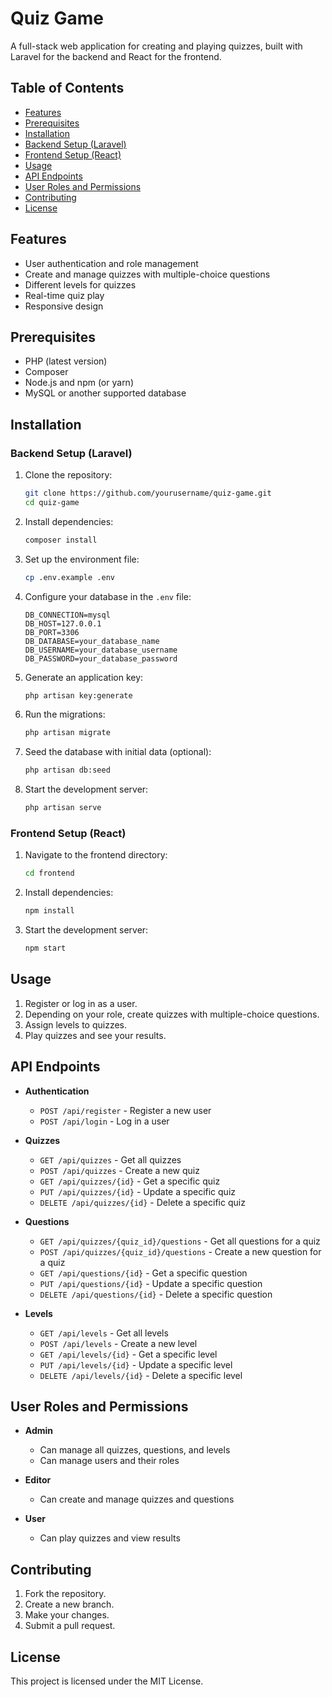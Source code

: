 # Quiz Game

A full-stack web application for creating and playing quizzes, built with Laravel for the backend and React for the frontend.

## Table of Contents

- [Features](#features)
- [Prerequisites](#prerequisites)
- [Installation](#installation)
- [Backend Setup (Laravel)](#backend-setup-laravel)
- [Frontend Setup (React)](#frontend-setup-react)
- [Usage](#usage)
- [API Endpoints](#api-endpoints)
- [User Roles and Permissions](#user-roles-and-permissions)
- [Contributing](#contributing)
- [License](#license)

## Features

- User authentication and role management
- Create and manage quizzes with multiple-choice questions
- Different levels for quizzes
- Real-time quiz play
- Responsive design

## Prerequisites

- PHP (latest version)
- Composer
- Node.js and npm (or yarn)
- MySQL or another supported database

## Installation

### Backend Setup (Laravel)

1. Clone the repository:
    ```bash
    git clone https://github.com/yourusername/quiz-game.git
    cd quiz-game
    ```

2. Install dependencies:
    ```bash
    composer install
    ```

3. Set up the environment file:
    ```bash
    cp .env.example .env
    ```

4. Configure your database in the `.env` file:
    ```dotenv
    DB_CONNECTION=mysql
    DB_HOST=127.0.0.1
    DB_PORT=3306
    DB_DATABASE=your_database_name
    DB_USERNAME=your_database_username
    DB_PASSWORD=your_database_password
    ```

5. Generate an application key:
    ```bash
    php artisan key:generate
    ```

6. Run the migrations:
    ```bash
    php artisan migrate
    ```

7. Seed the database with initial data (optional):
    ```bash
    php artisan db:seed
    ```

8. Start the development server:
    ```bash
    php artisan serve
    ```

### Frontend Setup (React)

1. Navigate to the frontend directory:
    ```bash
    cd frontend
    ```

2. Install dependencies:
    ```bash
    npm install
    ```

3. Start the development server:
    ```bash
    npm start
    ```

## Usage

1. Register or log in as a user.
2. Depending on your role, create quizzes with multiple-choice questions.
3. Assign levels to quizzes.
4. Play quizzes and see your results.

## API Endpoints

- **Authentication**
  - `POST /api/register` - Register a new user
  - `POST /api/login` - Log in a user

- **Quizzes**
  - `GET /api/quizzes` - Get all quizzes
  - `POST /api/quizzes` - Create a new quiz
  - `GET /api/quizzes/{id}` - Get a specific quiz
  - `PUT /api/quizzes/{id}` - Update a specific quiz
  - `DELETE /api/quizzes/{id}` - Delete a specific quiz

- **Questions**
  - `GET /api/quizzes/{quiz_id}/questions` - Get all questions for a quiz
  - `POST /api/quizzes/{quiz_id}/questions` - Create a new question for a quiz
  - `GET /api/questions/{id}` - Get a specific question
  - `PUT /api/questions/{id}` - Update a specific question
  - `DELETE /api/questions/{id}` - Delete a specific question

- **Levels**
  - `GET /api/levels` - Get all levels
  - `POST /api/levels` - Create a new level
  - `GET /api/levels/{id}` - Get a specific level
  - `PUT /api/levels/{id}` - Update a specific level
  - `DELETE /api/levels/{id}` - Delete a specific level

## User Roles and Permissions

- **Admin**
  - Can manage all quizzes, questions, and levels
  - Can manage users and their roles

- **Editor**
  - Can create and manage quizzes and questions

- **User**
  - Can play quizzes and view results

## Contributing

1. Fork the repository.
2. Create a new branch.
3. Make your changes.
4. Submit a pull request.

## License

This project is licensed under the MIT License.
